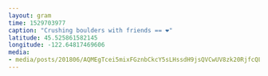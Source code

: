 ```yaml
---
layout: gram
time: 1529703977
caption: "Crushing boulders with friends == ❤️"
latitude: 45.525861582145
longitude: -122.64817469606
media:
- media/posts/201806/AQMEgTcei5mixFGznbCkcY5sLHssdH9jsQVCwUV8zk20RjfcQLXi2GhD2f404k9yy8nobH6gsDr6iqem09FCOigeCLIItF1u_A83QE_17925800587149773.mp4
---
```

